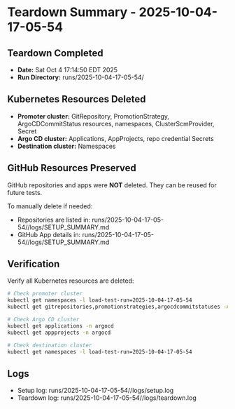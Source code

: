 # Teardown Summary - 2025-10-04-17-05-54

## Teardown Completed
- **Date:** Sat Oct  4 17:14:50 EDT 2025
- **Run Directory:** runs/2025-10-04-17-05-54/

## Kubernetes Resources Deleted

- **Promoter cluster:** GitRepository, PromotionStrategy, ArgoCDCommitStatus resources, namespaces, ClusterScmProvider, Secret
- **Argo CD cluster:** Applications, AppProjects, repo credential Secrets
- **Destination cluster:** Namespaces

## GitHub Resources Preserved

GitHub repositories and apps were **NOT** deleted. They can be reused for future tests.

To manually delete if needed:
- Repositories are listed in: runs/2025-10-04-17-05-54//logs/SETUP_SUMMARY.md
- GitHub App details in: runs/2025-10-04-17-05-54//logs/SETUP_SUMMARY.md

## Verification

Verify all Kubernetes resources are deleted:
```bash
# Check promoter cluster
kubectl get namespaces -l load-test-run=2025-10-04-17-05-54
kubectl get gitrepositories,promotionstrategies,argocdcommitstatuses -A

# Check Argo CD cluster
kubectl get applications -n argocd
kubectl get appprojects -n argocd

# Check destination cluster
kubectl get namespaces -l load-test-run=2025-10-04-17-05-54
```

## Logs

- Setup log: runs/2025-10-04-17-05-54//logs/setup.log
- Teardown log: runs/2025-10-04-17-05-54//logs/teardown.log
